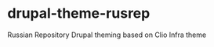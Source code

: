 drupal-theme-rusrep
===================

Russian Repository Drupal theming
based on Clio Infra theme

